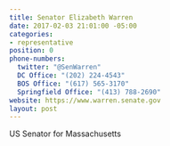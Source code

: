 ```yaml
---
title: Senator Elizabeth Warren
date: 2017-02-03 21:01:00 -05:00
categories:
- representative
position: 0
phone-numbers:
  twitter: "@SenWarren"
  DC Office: "(202) 224-4543"
  BOS Office: "(617) 565-3170"
  Springfield Office: "(413) 788-2690"
website: https://www.warren.senate.gov
layout: post
---
```


US Senator for Massachusetts